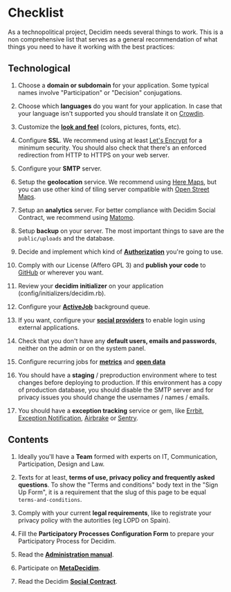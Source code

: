 # Checklist

As a technopolitical project, Decidim needs several things to work. This is a non comprehensive list that serves as a general recommendation of what things you need to have it working with the best practices:

## Technological

1. Choose a **domain or subdomain** for your application. Some typical names involve "Participation" or "Decision" conjugations.

1. Choose which **languages** do you want for your application. In case that your language isn't supported you should translate it on [Crowdin](https://crowdin.com/project/decidim).

1. Customize the [**look and feel**](customization/styles.md) (colors, pictures, fonts, etc).

1. Configure **SSL**. We recommend using at least [Let's Encrypt](https://letsencrypt.org/) for a minimum security. You should also check that there's an enforced redirection from HTTP to HTTPS on your web server.

1. Configure your **SMTP** server.

1. Setup the **geolocation** service. We recommend using [Here Maps](https://developer.here.com/), but you can use other kind of tiling server compatible with [Open Street Maps](https://www.openstreetmap.org/).

1. Setup an **analytics** server. For better compliance with Decidim Social Contract, we recommend using [Matomo](https://matomo.org/).

1. Setup **backup** on your server. The most important things to save are the `public/uploads` and the database.

1. Decide and implement which kind of **[Authorization](customization/authorizations.md)** you're going to use.

1. Comply with our License (Affero GPL 3) and **publish your code** to [GitHub](http://github.com) or wherever you want.

1. Review your **decidim initializer** on your application (config/initializers/decidim.rb).

1. Configure your [**ActiveJob**](services/activejob.md) background queue.

1. If you want, configure your [**social providers**](services/social_providers.md) to enable login using external applications.

1. Check that you don't have any **default users, emails and passwords**, neither on the admin or on the system panel.

1. Configure recurring jobs for [**metrics**](advanced/metrics.md) and [**open data**](advanced/open-data.md)

1. You should have a **staging** / preproduction environment where to test changes before deploying to production. If this environment has a copy of production database, you should disable the SMTP server and for privacy issues you should change the usernames / names / emails.

1. You should have a **exception tracking** service or gem, like [Errbit](https://errbit.com/), [Exception Notification](https://github.com/smartinez87/exception_notification), [Airbrake](https://airbrake.io/) or [Sentry](https://sentry.io).

## Contents

1. Ideally you'll have a **Team** formed with experts on IT, Communication, Participation, Design and Law.

1. Texts for at least, **terms of use, privacy policy and frequently asked questions**. To show the "Terms and conditions" body text in the "Sign Up Form", it is a requirement that the slug of this page to be equal `terms-and-conditions`.

1. Comply with your current **legal requirements**, like to registrate your privacy policy with the autorities (eg LOPD on Spain).

1. Fill the **Participatory Processes Configuration Form** to prepare your Participatory Process for Decidim.

1. Read the **[Administration manual](https://decidim.org/docs/)**.

1. Participate on **[MetaDecidim](http://meta.decidim.org)**.

1. Read the Decidim **[Social Contract](https://decidim.org/contract/)**.
